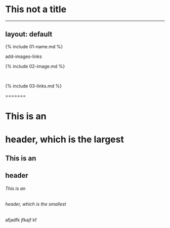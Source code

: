 # This not a title
---
layout: default
---

{% include 01-name.md %}

add-images-links


{% include 02-image.md %}

<br>

{% include 03-links.md %}

=======
# This is an <h1> header, which is the largest
## This is an <h2> header
###### This is an <h6> header, which is the smallest
  afjadfk jfkajf kf


